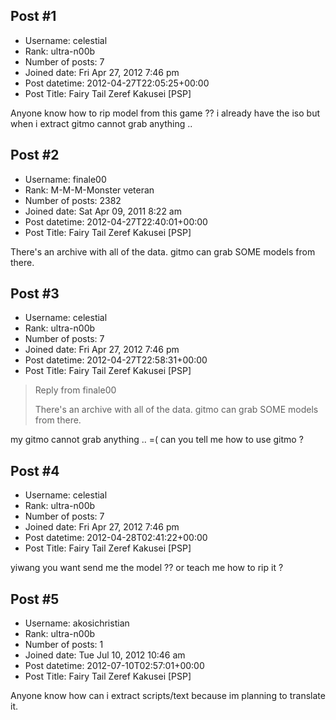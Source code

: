 ## Post #1
- Username: celestial
- Rank: ultra-n00b
- Number of posts: 7
- Joined date: Fri Apr 27, 2012 7:46 pm
- Post datetime: 2012-04-27T22:05:25+00:00
- Post Title: Fairy Tail Zeref Kakusei [PSP]

Anyone know how to rip model from this game ?? i already have the iso but when i extract gitmo cannot grab anything ..
## Post #2
- Username: finale00
- Rank: M-M-M-Monster veteran
- Number of posts: 2382
- Joined date: Sat Apr 09, 2011 8:22 am
- Post datetime: 2012-04-27T22:40:01+00:00
- Post Title: Fairy Tail Zeref Kakusei [PSP]

There's an archive with all of the data. gitmo can grab SOME models from there.
## Post #3
- Username: celestial
- Rank: ultra-n00b
- Number of posts: 7
- Joined date: Fri Apr 27, 2012 7:46 pm
- Post datetime: 2012-04-27T22:58:31+00:00
- Post Title: Fairy Tail Zeref Kakusei [PSP]

> Reply from finale00
>
> There's an archive with all of the data. gitmo can grab SOME models from there.

my gitmo cannot grab anything .. =(
can you tell me how to use gitmo ?
## Post #4
- Username: celestial
- Rank: ultra-n00b
- Number of posts: 7
- Joined date: Fri Apr 27, 2012 7:46 pm
- Post datetime: 2012-04-28T02:41:22+00:00
- Post Title: Fairy Tail Zeref Kakusei [PSP]

yiwang you want send me the model ?? or teach me how to rip it ?
## Post #5
- Username: akosichristian
- Rank: ultra-n00b
- Number of posts: 1
- Joined date: Tue Jul 10, 2012 10:46 am
- Post datetime: 2012-07-10T02:57:01+00:00
- Post Title: Fairy Tail Zeref Kakusei [PSP]

Anyone know how can i extract scripts/text because im planning to translate it.
